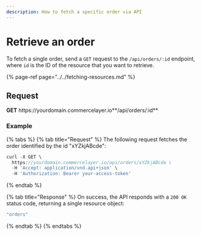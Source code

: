 ```yaml
---
description: How to fetch a specific order via API
---
```


# Retrieve an order

To fetch a single order, send a `GET` request to the `/api/orders/:id` endpoint, where `id` is the ID of the resource that you want to retrieve.

{% page-ref page="../../fetching-resources.md" %}

## Request

**GET** https://<i></i>yourdomain.commercelayer.io**/api/orders/:id**

### **Example**

{% tabs %}
{% tab title="Request" %}
The following request fetches the order identified by the id "xYZkjABcde":

```javascript
curl -X GET \
  https://yourdomain.commercelayer.io/api/orders/xYZkjABcde \
  -H 'Accept: application/vnd.api+json' \
  -H 'Authorization: Bearer your-access-token'
```
{% endtab %}

{% tab title="Response" %}
On success, the API responds with a `200 OK` status code, returning a single resource object:

```javascript
"orders"
```
{% endtab %}
{% endtabs %}
